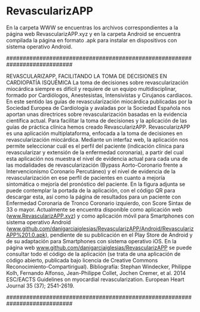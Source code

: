 # RevascularizAPP

En la carpeta WWW se encuentras los archivos correspondientes a la página web RevascularizAPP.xyz y en la carpeta Android se encuentra compilada la página en formato .apk para instalar en dispositivos con sistema operativo Android.

############################################################################

REVASCULARIZAPP, FACILITANDO LA TOMA DE DECISIONES EN CARDIOPATÍA ISQUÉMICA
La toma de decisiones sobre revascularización miocárdica siempre es difícil y requiere de un equipo multidisciplinar, formado por Cardiólogos, Anestesistas, Intensivistas y Cirujanos cardiacos. En este sentido las guías de revascularización miocárdica publicadas por la Sociedad Europea de Cardiología y avaladas por la Sociedad Española nos aportan unas directrices sobre revascularización basadas en la evidencia científica actual. Para facilitar la toma de decisiones y la aplicación de las guías de práctica clínica hemos creado RevascularizAPP. 
RevascularizAPP es una aplicación multiplataforma, enfocada a la toma de decisiones en revascularización miocárdica. Mediante un interfaz web, la aplicación nos permite seleccionar cuál es el perfil del paciente (indicación clínica para revascularizar y extensión de la enfermedad coronaria), a partir del cual esta aplicación nos muestra el nivel de evidencia actual para cada una de las modalidades de revascularización (Bypass Aorto-Coronario frente a Intervencionismo Coronario Percutáneo) y el nivel de evidencia de la revascularización en ese perfil de pacientes en cuanto a mejoría sintomática o mejoría del pronóstico del paciente.
En la figura adjunta se puede contemplar la portada de la aplicación, con el código QR para descargar esta, así como la página de resultados para un paciente con Enfermedad Coronaria de Tronco Coronario izquierdo, con Score Sintax de 33 o mayor. 
Actualmente se encuentra disponible como aplicación web (www.RevascularizAPP.xyz) y como aplicación móvil para Smartphones con sistema operativo Android (www.github.com/danigarciaiglesias/RevascularizAPP/Android/RevascularizAPP%201.0.apk), pendiente de su publicación en el Play Store de Android y de su adaptación para Smartphones con sistema operativo iOS. En la página web www.github.com/danigarciaiglesias/RevascularizAPP se puede consultar todo el código de la aplicación (se trata de una aplicación de código abierto, publicada bajo licencia de Creative Commons Reconocimiento-Compartirigual). 
Bibliografía: Stephan Windecker, Philippe Kolh, Fernando Alfonso, Jean-Philippe Collet, Jochen Cremer, et al. 2014 ESC/EACTS Guidelines on myocardial revascularization. European Heart Journal 35 (37); 2541-2619.

############################################################################
